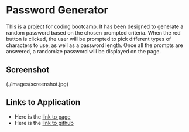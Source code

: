 # Password Generator

This is a project for coding bootcamp. It has been designed to generate a random password based on the chosen prompted criteria. When the red button is clicked, the user will be prompted to pick different types of characters to use, as well as a password length. Once all the prompts are answered, a randomize password will be displayed on the page.

## Screenshot

(./images/screenshot.jpg)

## Links to Application

- Here is the [link to page](https://coconnor10.github.io/HW3/)
- Here is the [link to github](https://github.com/coconnor10/HW3)
